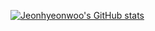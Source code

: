 [![Jeonhyeonwoo's GitHub stats](https://github-readme-stats.vercel.app/api?username=Jeonhyeonwoo)](https://github.com/Jeonhyeonwoo/github-readme-stats)


<!--
**Jeonhyeonwoo/Jeonhyeonwoo** is a ✨ _special_ ✨ repository because its `README.md` (this file) appears on your GitHub profile.

Here are some ideas to get you started:

- 🔭 I’m currently working on ...
- 🌱 I’m currently learning ...
- 👯 I’m looking to collaborate on ...
- 🤔 I’m looking for help with ...
- 💬 Ask me about ...
- 📫 How to reach me: ...
- 😄 Pronouns: ...
- ⚡ Fun fact: ...
-->
